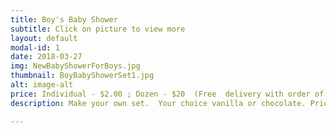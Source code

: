 ```yaml
---
title: Boy's Baby Shower
subtitle: Click on picture to view more
layout: default
modal-id: 1
date: 2018-03-27
img: NewBabyShowerForBoys.jpg
thumbnail: BoyBabyShowerSet1.jpg
alt: image-alt
price: Individual - $2.00 ; Dozen - $20  (Free  delivery with order of $25 or more)
description: Make your own set.  Your choice vanilla or chocolate. Price includes individual packgaging with ribbon. 

---
```

